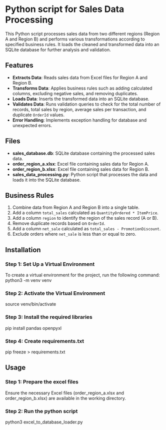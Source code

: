 # Python script for Sales Data Processing

This Python script processes sales data from two different regions (Region A and Region B) and performs various transformations according to specified business rules. It loads the cleaned and transformed data into an SQLite database for further analysis and validation.

## Features

- **Extracts Data**: Reads sales data from Excel files for Region A and Region B.
- **Transforms Data**: Applies business rules such as adding calculated columns, excluding negative sales, and removing duplicates.
- **Loads Data**: Inserts the transformed data into an SQLite database.
- **Validates Data**: Runs validation queries to check for the total number of records, total sales by region, average sales per transaction, and duplicate `OrderId` values.
- **Error Handling**: Implements exception handling for database and unexpected errors.

## Files

- **sales_database.db**: SQLite database containing the processed sales data.
- **order_region_a.xlsx**: Excel file containing sales data for Region A.
- **order_region_b.xlsx**: Excel file containing sales data for Region B.
- **sales_data_processing.py**: Python script that processes the data and loads it into the SQLite database.

## Business Rules

1. Combine data from Region A and Region B into a single table.
2. Add a column `total_sales` calculated as `QuantityOrdered * ItemPrice`.
3. Add a column `region` to identify the region of the sales record (A or B).
4. Remove duplicate records based on `OrderId`.
5. Add a column `net_sale` calculated as `total_sales - PromotionDiscount`.
6. Exclude orders where `net_sale` is less than or equal to zero.

## Installation

### Step 1: Set Up a Virtual Environment
To create a virtual environment for the project, run the following command:
python3 -m venv venv

### Step 2: Activate the Virtual Environment
source venv/bin/activate

### Step 3: Install the required libraries
pip install pandas openpyxl

### Step 4: Create requirements.txt
pip freeze > requirements.txt

## Usage

### Step 1: Prepare the excel files
Ensure the necessary Excel files (order_region_a.xlsx and order_region_b.xlsx) are available in the working directory.

### Step 2: Run the python script
python3 excel_to_database_loader.py

